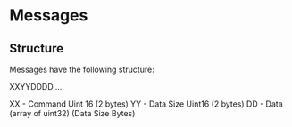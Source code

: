 # Messages

## Structure

Messages have the following structure:

XXYYDDDD.....

XX - Command Uint 16 (2 bytes)
YY - Data Size Uint16 (2 bytes)
DD - Data (array of uint32) (Data Size Bytes)
